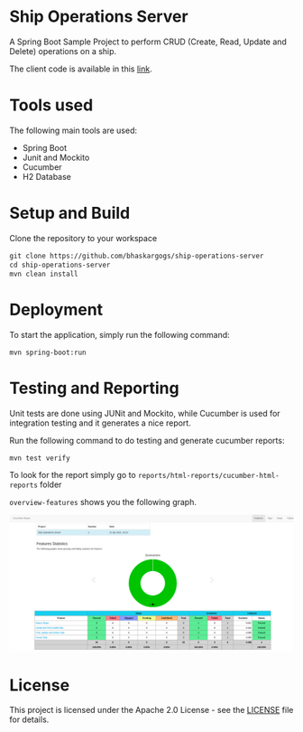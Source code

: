 # Ship Operations Server
A Spring Boot Sample Project to perform CRUD (Create, Read, Update and Delete) operations on a ship. 

The client code is available in this [link](https://github.com/bhaskargogs/ship-operations-client).

# Tools used

The following main tools are used:
* Spring Boot
* Junit and Mockito 
* Cucumber 
* H2 Database 

# Setup and Build

Clone the repository to your workspace

```shell
git clone https://github.com/bhaskargogs/ship-operations-server
cd ship-operations-server
mvn clean install
```

# Deployment

To start the application, simply run the following command:
```shell
mvn spring-boot:run
```

# Testing and Reporting

Unit tests are done using JUNit and Mockito, while Cucumber is used for integration testing 
and it generates a nice report.

Run the following command to do testing and generate cucumber reports:
```shell
mvn test verify
```

To look for the report simply go to `reports/html-reports/cucumber-html-reports` folder

`overview-features` shows you the following graph.

![cucumber-report](images/cucumber-report.png)

# License
This project is licensed under the Apache 2.0 License - see the [LICENSE](LICENSE) file for details.
